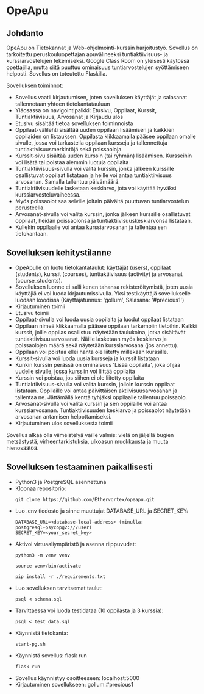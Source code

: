 # OpeApu
## Johdanto
OpeApu on Tietokannat ja Web-ohjelmointi-kurssin harjoitustyö. Sovellus on tarkoitettu peruskouluopettajan
apuvälineeksi tuntiaktiivisuus- ja kurssiarvostelujen tekemiseksi. Google Class Room on yleisesti käytössä
opettajilla, mutta siitä puuttuu ominaisuus tuntiarvostelujen syöttämiseen helposti. Sovellus on toteutettu Flaskilla.

Sovelluksen toiminnot:
* Sovellus vaatii kirjautumisen, joten sovelluksen käyttäjät ja salasanat tallennetaan yhteen tietokantatauluun
* Yläosassa on navigointipalkki: Etusivu, Oppilaat, Kurssit, Tuntiaktiivisuus, Arvosanat ja Kirjaudu ulos
* Etusivu sisältää tietoa sovelluksen toiminnoista
* Oppilaat-välilehti sisältää uuden oppilaan lisäämisen ja kaikkien oppilaiden on listauksen. Oppilasta klikkaamalla pääsee oppilaan omalle sivulle, jossa voi tarkastella oppilaan kursseja ja tallennettuja tuntiaktivisuusmerkintöjä sekä poissaoloja.
* Kurssit-sivu sisältää uuden kurssin (tai ryhmän) lisäämisen. Kursseihin voi lisätä tai poistaa aiemmin luotuja oppilaita
* Tuntiaktiivisuus-sivulla voi valita kurssin, jonka jälkeen kurssille osallistuvat oppilaat listataan ja heille voi antaa tuntiaktiivisuus arvosanan. Samalla tallentuu päivämäärä.
* Tuntiaktiivisuudelle lasketaan keskiarvo, jota voi käyttää hyväksi kurssiarvosteluvaiheessa.
* Myös poissaolot saa selville joltain päivältä puuttuvan tuntiarvostelun perusteella.
* Arvosanat-sivulla voi valita kurssin, jonka jälkeen kurssille osallistuvat oppilaat, heidän poissaolonsa ja tuntiaktiivisuuskeskiarvonsa listataan.
* Kullekin oppilaalle voi antaa kurssiarvosanan ja tallentaa sen tietokantaan.

## Sovelluksen kehitystilanne
* OpeApulle on luotu tietokantataulut: käyttäjät (users), oppilaat (students), kurssit 
(courses), tuntiaktiivisuus (activity) ja arvosanat (course_students).
* Sovelluksen luonne ei salli kenen tahansa rekisteröitymistä, joten uusia käyttäjiä ei voi luoda kirjautumissivulla. Yksi testikäyttäjä
sovellukselle luodaan koodissa (Käyttäjätunnus: 'gollum', Salasana: '#precious1')
* Kirjautuminen toimii
* Etusivu toimii
* Oppilaat-sivulla voi luoda uusia oppilaita ja luodut oppilaat listataan
* Oppilaan nimeä klikkaamalla pääsee oppilaan tarkempiin tietoihin. Kaikki kurssit, joille oppilas osallistuu näytetään taulukoina, jotka sisältävät tuntiaktiivisuusarvosanat. Näille lasketaan myös keskiarvo ja poissaolojen määrä sekä näytetään kurssiarvosana (jos annettu). 
* Oppilaan voi poistaa ellei häntä ole liitetty millekään kurssille.
* Kurssit-sivulla voi luoda uusia kursseja ja kurssit listataan
* Kunkin kurssin perässä on ominaisuus 'Lisää oppilaita', joka ohjaa uudelle sivulle, jossa kurssiin voi liittää oppilaita
* Kurssin voi poistaa, jos siihen ei ole liitetty oppilaita
* Tuntiaktiivisuus-sivulla voi valita kurssin, jolloin kurssin oppilaat listataan. Oppilaille voi antaa päivittäisen aktiivisuusarvosanan ja tallentaa ne. Jättämällä kenttä tyhjäksi oppilaalle tallentuu poissaolo.
* Arvosanat-sivulla voi valita kurssin ja sen oppilaille voi antaa kurssiarvosanan. Tuntiaktiivisuuden keskiarvo ja poissaolot näytetään arvosanan antamisen helpottamiseksi.
* Kirjautuminen ulos sovelluksesta toimii

Sovellus alkaa olla viimeistelyä vaille valmis: vielä on jäljellä bugien metsästystä, virheentarkistuksia, ulkoasun muokkausta ja muuta hienosäätöä.

## Sovelluksen testaaminen paikallisesti
* Python3 ja PostgreSQL asennettuna
* Kloonaa repositorio:
  ```
  git clone https://github.com/Ethervortex/opeapu.git 
  ```
* Luo .env tiedosto ja sinne muuttujat DATABASE_URL ja SECRET_KEY:
  ```
  DATABASE_URL=<database-local-address> (minulla: postgresql+psycopg2:///user)
  SECRET_KEY=<your_secret_key>
  ```
* Aktivoi virtuaaliympäristö ja asenna riippuvudet:
  ```
  python3 -m venv venv
  ```
  ```
  source venv/bin/activate
  ```
  ```
  pip install -r ./requirements.txt
  ```
* Luo sovelluksen tarvitsemat taulut:
  ```
  psql < schema.sql
  ```
* Tarvittaessa voi luoda testidataa (10 oppilasta ja 3 kurssia):
  ```
  psql < test_data.sql
  ```
* Käynnistä tietokanta:
  ```
  start-pg.sh
  ```
* Käynnistä sovellus: flask run
  ```
  flask run
  ```
* Sovellus käynnistyy osoitteeseen: localhost:5000
* Kirjautuminen sovellukseen: gollum:#precious1
